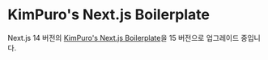 # KimPuro's Next.js Boilerplate

Next.js 14 버전의 [KimPuro's Next.js Boilerplate](https://github.com/kimpuro/next-14-js-boilerplate)을 15 버전으로 업그레이드 중입니다.